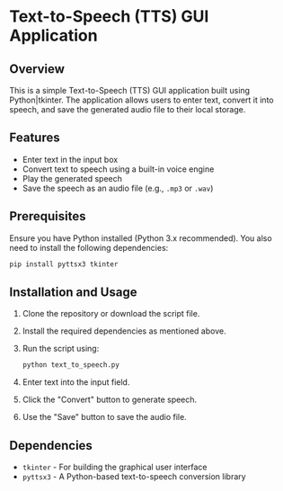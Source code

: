 # Text-to-Speech (TTS) GUI Application

## Overview
This is a simple Text-to-Speech (TTS) GUI application built using Python|tkinter. The application allows users to enter text, convert it into speech, and save the generated audio file to their local storage.

## Features
- Enter text in the input box
- Convert text to speech using a built-in voice engine
- Play the generated speech
- Save the speech as an audio file (e.g., `.mp3` or `.wav`)

## Prerequisites
Ensure you have Python installed (Python 3.x recommended). You also need to install the following dependencies:

```bash
pip install pyttsx3 tkinter
```

## Installation and Usage
1. Clone the repository or download the script file.
2. Install the required dependencies as mentioned above.
3. Run the script using:
   
   ```bash
   python text_to_speech.py
   ```

4. Enter text into the input field.
5. Click the "Convert" button to generate speech.
6. Use the "Save" button to save the audio file.

## Dependencies
- `tkinter` - For building the graphical user interface
- `pyttsx3` - A Python-based text-to-speech conversion library


